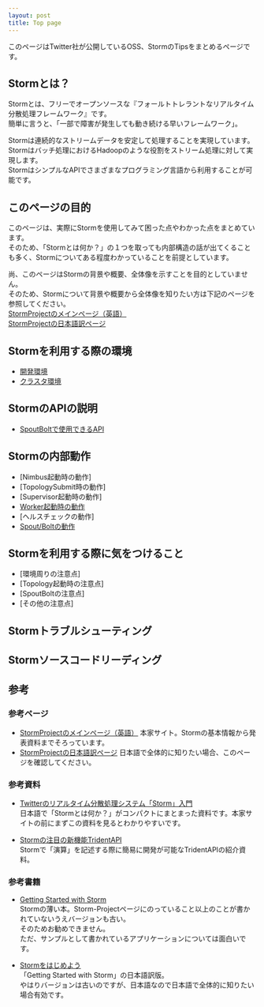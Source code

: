 ```yaml
---
layout: post
title: Top page
---
```


このページはTwitter社が公開しているOSS、StormのTipsをまとめるページです。

## Stormとは？
Stormとは、フリーでオープンソースな『フォールトトレラントなリアルタイム分散処理フレームワーク』です。  
簡単に言うと、「一部で障害が発生しても動き続ける早いフレームワーク」。

Stormは連続的なストリームデータを安定して処理することを実現しています。  
Stormはバッチ処理におけるHadoopのような役割をストリーム処理に対して実現します。  
StormはシンプルなAPIでさまざまなプログラミング言語から利用することが可能です。

## このページの目的
このページは、実際にStormを使用してみて困った点やわかった点をまとめています。  
そのため、「Stormとは何か？」の１つを取っても内部構造の話が出てくることも多く、Stormについてある程度わかっていることを前提としています。

尚、このページはStormの背景や概要、全体像を示すことを目的としていません。  
そのため、Stormについて背景や概要から全体像を知りたい方は下記のページを参照してください。  
[StormProjectのメインページ（英語）](http://storm-project.net/)  
[StormProjectの日本語訳ページ](http://stormjp.github.com/storm-website-jp/)

## Stormを利用する際の環境
* [開発環境](/environment/develop.html)
* [クラスタ環境](/environment/cluster.html)

## StormのAPIの説明
* [SpoutBoltで使用できるAPI](/api/spoutboltapi.html)

## Stormの内部動作
* [Nimbus起動時の動作]
* [TopologySubmit時の動作]
* [Supervisor起動時の動作]
* [Worker起動時の動作](/inside/workerstart.html)
* [ヘルスチェックの動作]
* [Spout/Boltの動作](/inside/spoutbolt.html)

## Stormを利用する際に気をつけること
* [環境周りの注意点]
* [Topology起動時の注意点]
* [SpoutBoltの注意点]
* [その他の注意点]

## Stormトラブルシューティング

## Stormソースコードリーディング

## 参考

### 参考ページ
* [StormProjectのメインページ（英語）](http://storm-project.net/) 本家サイト。Stormの基本情報から発表資料までそろっています。
* [StormProjectの日本語訳ページ](http://stormjp.github.com/storm-website-jp/) 日本語で全体的に知りたい場合、このページを確認してください。

### 参考資料
* [Twitterのリアルタイム分散処理システム「Storm」入門](http://www.slideshare.net/AdvancedTechNight/twitterstorm)  
日本語で「Stormとは何か？」がコンパクトにまとまった資料です。本家サイトの前にまずこの資料を見るとわかりやすいです。

* [Stormの注目の新機能TridentAPI](http://www.slideshare.net/AdvancedTechNight/stormtridentapi)  
Stormで「演算」を記述する際に簡易に開発が可能なTridentAPIの紹介資料。

### 参考書籍
* [Getting Started with Storm](http://shop.oreilly.com/product/0636920024835.do)  
Stormの薄い本。Storm-Projectページにのっていること以上のことが書かれていないうえバージョンも古い。  
そのためお勧めできません。  
ただ、サンプルとして書かれているアプリケーションについては面白いです。

* [Stormをはじめよう](http://www.oreilly.co.jp/books/9784873116013/)  
「Getting Started with Storm」の日本語訳版。  
やはりバージョンは古いのですが、日本語なので日本語で全体的に知りたい場合有効です。

